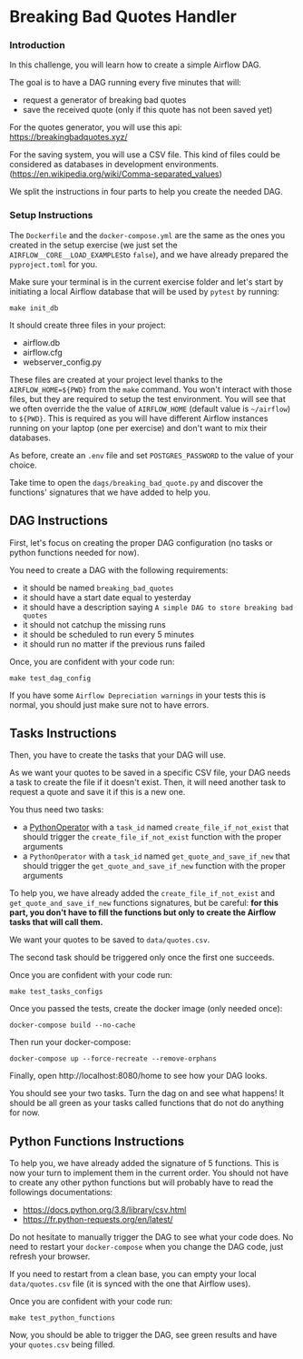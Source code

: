 # Breaking Bad Quotes Handler

### Introduction

In this challenge, you will learn how to create a simple Airflow DAG.

The goal is to have a DAG running every five minutes that will:
- request a generator of breaking bad quotes
- save the received quote (only if this quote has not been saved yet)

For the quotes generator, you will use this api: https://breakingbadquotes.xyz/

For the saving system, you will use a CSV file. This kind of files could be considered as databases in development environments. (https://en.wikipedia.org/wiki/Comma-separated_values)

We split the instructions in four parts to help you create the needed DAG.

### Setup Instructions

The `Dockerfile` and the `docker-compose.yml` are the same as the ones you created in the setup exercise (we just set the `AIRFLOW__CORE__LOAD_EXAMPLES`to `false`), and we have already prepared the `pyproject.toml` for you.

Make sure your terminal is in the current exercise folder and let's start by initiating a local Airflow database that will be used by `pytest` by running:

```
make init_db
```

It should create three files in your project:
- airflow.db
- airflow.cfg
- webserver_config.py

These files are created at your project level thanks to the `AIRFLOW_HOME=${PWD}` from the `make` command. You won't interact with those files, but they are required to setup the test environment. You will see that we often override the the value of `AIRFLOW_HOME` (default value is `~/airflow`) to `${PWD}`. This is required as you will have different Airflow instances running on your laptop (one per exercise) and don't want to mix their databases.

As before, create an `.env` file and set `POSTGRES_PASSWORD` to the value of your choice.

Take time to open the `dags/breaking_bad_quote.py` and discover the functions' signatures that we have added to help you.

## DAG Instructions

First, let's focus on creating the proper DAG configuration (no tasks or python functions needed for now).

You need to create a DAG with the following requirements:
- it should be named `breaking_bad_quotes`
- it should have a start date equal to yesterday
- it should have a description saying `A simple DAG to store breaking bad quotes`
- it should not catchup the missing runs
- it should be scheduled to run every 5 minutes
- it should run no matter if the previous runs failed

Once, you are confident with your code run:
```
make test_dag_config
```

If you have some `Airflow Depreciation warnings` in your tests this is normal, you should just make sure not to have errors.

## Tasks Instructions

Then, you have to create the tasks that your DAG will use.

As we want your quotes to be saved in a specific CSV file, your DAG needs a task to create the file if it doesn't
exist. Then, it will need another task to request a quote and save it if this is a new one.

You thus need two tasks:
- a [PythonOperator](https://airflow.apache.org/docs/apache-airflow/stable/howto/operator/python.html) with a `task_id` named `create_file_if_not_exist` that should trigger the `create_file_if_not_exist` function with the proper arguments
- a `PythonOperator` with a `task_id` named `get_quote_and_save_if_new` that should trigger the `get_quote_and_save_if_new` function with the proper arguments

To help you, we have already added the `create_file_if_not_exist` and `get_quote_and_save_if_new` functions signatures, but be careful:
**for this part, you don't have to fill the functions but only to create the Airflow tasks that will call them.**

We want your quotes to be saved to `data/quotes.csv`.

The second task should be triggered only once the first one succeeds.

Once you are confident with your code run:
```
make test_tasks_configs
```

Once you passed the tests, create the docker image (only needed once):
```
docker-compose build --no-cache
```

Then run your docker-compose:
```
docker-compose up --force-recreate --remove-orphans
```

Finally, open http://localhost:8080/home to see how your DAG looks.

You should see your two tasks. Turn the dag on and see what happens! It should be all green as your tasks called functions that do not do anything for now.

## Python Functions Instructions

To help you, we have already added the signature of 5 functions. This is now your turn to implement them in the current order. You should not have to create any other python functions but will probably have to read the followings documentations:
- https://docs.python.org/3.8/library/csv.html
- https://fr.python-requests.org/en/latest/

Do not hesitate to manually trigger the DAG to see what your code does.
No need to restart your `docker-compose` when you change the DAG code, just refresh your browser.

If you need to restart from a clean base, you can empty your local `data/quotes.csv` file (it is synced with the one that Airflow uses).

Once you are confident with your code run:
```
make test_python_functions
```

Now, you should be able to trigger the DAG, see green results and have your `quotes.csv` being filled.
